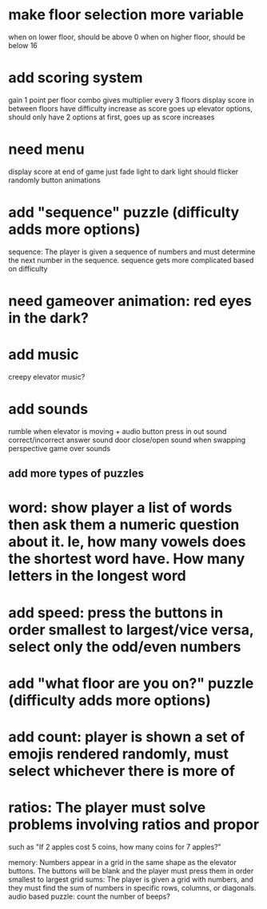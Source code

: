 # make floor selection more variable

when on lower floor, should be above 0
when on higher floor, should be below 16

# add scoring system

gain 1 point per floor
combo gives multiplier every 3 floors
display score in between floors
have difficulty increase as score goes up
elevator options, should only have 2 options at first, goes up as score increases

# need menu

display score at end of game
just fade light to dark
light should flicker randomly
button animations

# add "sequence" puzzle (difficulty adds more options)

sequence: The player is given a sequence of numbers and must determine the next number in the sequence. sequence gets more complicated based on difficulty

# need gameover animation: red eyes in the dark?

# add music

creepy elevator music?

# add sounds

rumble when elevator is moving + audio
button press in out sound
correct/incorrect answer sound
door close/open
sound when swapping perspective
game over sounds

## add more types of puzzles

# word: show player a list of words then ask them a numeric question about it. Ie, how many vowels does the shortest word have. How many letters in the longest word

# add speed: press the buttons in order smallest to largest/vice versa, select only the odd/even numbers

# add "what floor are you on?" puzzle (difficulty adds more options)

# add count: player is shown a set of emojis rendered randomly, must select whichever there is more of

# ratios: The player must solve problems involving ratios and propor

such as "If 2 apples cost 5 coins, how many coins for 7 apples?"

memory: Numbers appear in a grid in the same shape as the elevator buttons. The buttons will be blank and the player must press them in order smallest to largest
grid sums: The player is given a grid with numbers, and they must find the sum of numbers in specific rows, columns, or diagonals.
audio based puzzle: count the number of beeps?
